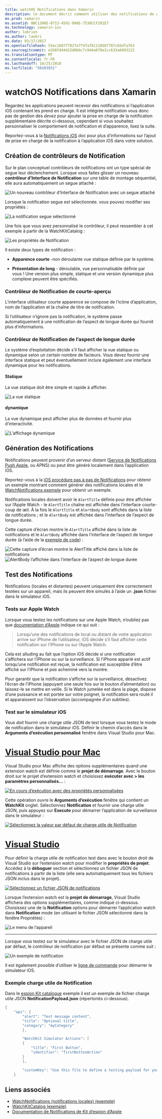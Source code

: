 ```yaml
---
title: watchOS Notifications dans Xamarin
description: Ce document décrit comment utiliser des notifications de watchOS dans Xamarin. Il aborde la création de notification contrôleurs, générer des notifications et test des notifications.
ms.prod: xamarin
ms.assetid: 0BC1306E-0713-4592-996E-7530CCF281E7
ms.technology: xamarin-ios
author: lobrien
ms.author: laobri
ms.date: 03/17/2017
ms.openlocfilehash: 53ec1b0777827e7f4faf81110507787c65dfaf63
ms.sourcegitcommit: e268fd44422d0bbc7c944a678e2cc633a0493122
ms.translationtype: MT
ms.contentlocale: fr-FR
ms.lasthandoff: 10/25/2018
ms.locfileid: "50103931"
---
```

# <a name="watchos-notifications-in-xamarin"></a>watchOS Notifications dans Xamarin

Regardez les applications peuvent recevoir des notifications si l’application iOS contenant les prend en charge. Il est intégrée notification vous donc pas de gestion des *devez* pour ajouter la prise en charge de la notification supplémentaire décrite ci-dessous, cependant si vous souhaitez personnaliser le comportement de notification et d’apparence, lisez la suite.

Reportez-vous à la [Notifications iOS](~/ios/platform/user-notifications/deprecated/index.md) doc pour plus d’informations sur l’ajout de prise en charge de la notification à l’application iOS dans votre solution.

## <a name="creating-notification-controllers"></a>Création de contrôleurs de Notification

Sur le plan conceptuel contrôleurs de notifications ont un type spécial de segue leur déclenchement. Lorsque vous faites glisser un nouveau **contrôleur d’Interface de Notification** sur une table de montage séquentiel, elle aura automatiquement un segue attaché :

![](notifications-images/notification-storyboard1.png "Un nouveau contrôleur d’Interface de Notification avec un segue attaché")

Lorsque la notification segue est sélectionnée. vous pouvez modifier ses propriétés :

![](notifications-images/notification-storyboard2.png "La notification segue sélectionné")

Une fois que vous avez personnalisé le contrôleur, il peut ressembler à cet exemple à partir de la WatchKitCatalog :

![](notifications-images/notifications-segue.png "Les propriétés de Notification")


Il existe deux types de notification :

- **Apparence courte** -non déroulante vue statique définie par le système.

- **Présentation de long** - déroulable, vue personnalisable définie par vous ! Une version plus simple, statique et une version dynamique plus complexe peuvent être spécifiés.

### <a name="short-look-notification-controller"></a>Contrôleur de Notification de courte-aperçu

L’interface utilisateur courte apparence se compose de l’icône d’application, nom de l’application et la chaîne de titre de notification.

Si l’utilisateur n’ignore pas la notification, le système passe automatiquement à une notification de l’aspect de longue durée qui fournit plus d’informations.


### <a name="long-look-notification-controller"></a>Contrôleur de Notification de l’aspect de longue durée

Le système d’exploitation décide s’il faut afficher la vue statique ou dynamique selon un certain nombre de facteurs. Vous devez fournir une interface statique et peut éventuellement inclure également une interface dynamique pour les notifications.

#### <a name="static"></a>Statique

La vue statique doit être simple et rapide à afficher.

![](notifications-images/notification-static.png "La vue statique")

#### <a name="dynamic"></a>dynamique

La vue dynamique peut afficher plus de données et fournir plus d’interactivité.

![](notifications-images/notification-dynamic.png "L’affichage dynamique")


## <a name="generating-notifications"></a>Génération des Notifications

Notifications peuvent provenir d’un serveur distant ([Service de Notifications Push Apple](https://developer.apple.com/library/ios/documentation/NetworkingInternet/Conceptual/RemoteNotificationsPG/Chapters/ApplePushService.html), ou APNS) ou peut être généré localement dans l’application iOS.

Reportez-vous à la [iOS procédure pas à pas de Notifications](~/ios/platform/user-notifications/deprecated/local-notifications-in-ios-walkthrough.md) pour obtenir un exemple montrant comment générer des notifications locales et le [WatchNotifications exemple](https://developer.xamarin.com/samples/monotouch/WatchKit/WatchNotifications/) pour obtenir un exemple.

Notifications locales doivent avoir le `AlertTitle` définie pour être affichée sur l’Apple Watch - le `AlertTitle` chaîne est affichée dans l’interface courte-coup de œil. À la fois le `AlertTitle` et `AlertBody` sont affichés dans la liste de notifications ; et le `AlertBody` est affichée dans l’interface de l’aspect de longue durée.

Cette capture d’écran montre le `AlertTitle` affiché dans la liste de notifications et le `AlertBody` affichée dans l’interface de l’aspect de longue durée (à l’aide de la [exemple de code](https://developer.xamarin.com/samples/monotouch/WatchKit/WatchNotifications/)) :

![](notifications-images/watch-notificationslist-sml.png "Cette capture d’écran montre le AlertTitle affiché dans la liste de notifications") ![](notifications-images/watch-notificationcontroller-sml.png "AlertBody l’affichée dans l’interface de l’aspect de longue durée")

## <a name="testing-notifications"></a>Test des Notifications

Notifications (locales et distantes) peuvent uniquement être correctement testées sur un appareil, mais ils peuvent être simulés à l’aide un **.json** fichier dans le simulateur iOS.

### <a name="testing-on-apple-watch"></a>Tests sur Apple Watch

Lorsque vous testez les notifications sur une Apple Watch, n’oubliez pas que [documentation d’Apple](https://developer.apple.com/library/ios/documentation/General/Conceptual/WatchKitProgrammingGuide/BasicSupport.html) indique ce qui suit :

> Lorsqu’une des notifications de local ou distant de votre application arrive sur iPhone de l’utilisateur, iOS décide s’il faut afficher cette notification sur l’iPhone ou sur l’Apple Watch.

Cela est alluding au fait que l’option iOS décide si une notification s’affichera sur l’iPhone ou sur la surveillance. Si l’iPhone apparié est actif lorsqu’une notification est reçue, la notification est susceptible d’être affiché sur l’iPhone et *pas* acheminé vers la montre.

Pour garantir que la notification s’affiche sur la surveillance, désactivez l’écran de l’iPhone (appuyant une seule fois sur le bouton d’alimentation) ou laissez-le se mettre en veille. Si le Watch jumelée est dans la plage, dispose d’une puissance et est portée sur votre poignet, la notification sera routé il et apparaissent sur l’observation (accompagnée d’un subtiles).

### <a name="testing-on-the-ios-simulator"></a>Test sur le simulateur iOS

Vous *doit* fournir une charge utile JSON de test lorsque vous testez le mode de notification dans le simulateur iOS. Définir le chemin d’accès dans le **Arguments d’exécution personnalisé** fenêtre dans Visual Studio pour Mac.

# <a name="visual-studio-for-mactabmacos"></a>[Visual Studio pour Mac](#tab/macos)

Visual Studio pour Mac affiche des options supplémentaires quand une extension watch est définie comme le **projet de démarrage**.
Avec le bouton droit sur le projet d’extension watch et choisissez **exécuter avec > les paramètres personnalisés...** :
    
[![](notifications-images/runwith-customparams-sml.png "En cours d’exécution avec des propriétés personnalisées")](notifications-images/runwith-customparams.png#lightbox)
    
Cette opération ouvre le **Arguments d’exécution** fenêtre qui contient un **WatchKit** onglet. Sélectionnez **Notification** et fournir une charge utile JSON, puis appuyez sur **Execute** pour démarrer l’application de surveillance dans le simulateur :
    
[![](notifications-images/runwith-execargs-sml.png "Sélectionnez la valeur par défaut de charge utile de Notification")](notifications-images/runwith-execargs.png#lightbox)

# <a name="visual-studiotabwindows"></a>[Visual Studio](#tab/windows)

Pour définir la charge utile de notification test dans avec le bouton droit de Visual Studio sur l’extension watch pour modifier le **propriétés de projet**. Accédez à la **déboguer** section et sélectionnez un fichier JSON de notifications à partir de la liste (elle sera automatiquement tous les fichiers JSON inclus dans le projet).
    
[![](notifications-images/runwith-execargs-sml-vs.png "Sélectionnez un fichier JSON de notifications")](notifications-images/runwith-execargs-vs.png#lightbox)

Lorsque l’extension watch est la **projet de démarrage**, Visual Studio affichera des options supplémentaires, comme indiqué ci-dessous. Choisissez une de la **Notification** options pour démarrer l’application watch dans **Notification** mode (en utilisant le fichier JSON sélectionné dans la fenêtre Propriétés) :
    
![](notifications-images/runwith-vs.png "Le menu de l’appareil")

-----

Lorsque vous testez sur le simulateur avec le fichier JSON de charge utile par défaut, le contrôleur de notification par défaut se présente comme suit :

![](notifications-images/notification-debug-sml.png "Un exemple de notification")

Il est également possible d’utiliser le [ligne de commande](~/ios/watchos/troubleshooting.md#command_line) pour démarrer le simulateur iOS.

### <a name="example-notification-payload"></a>Exemple charge utile de Notification

Dans le [espion Kit catalogue](https://developer.xamarin.com/samples/monotouch/WatchKit/WatchKitCatalog/) exemple il est un exemple de fichier charge utile JSON **NotificationPayload.json** (répertoriés ci-dessous).

```csharp
{
    "aps": {
        "alert": "Test message content",
        "title": "Optional title",
        "category": "myCategory"
        },

        "WatchKit Simulator Actions": [
        {
            "title": "First Button",
            "identifier": "firstButtonAction"
        }
        ],

        "customKey": "Use this file to define a testing payload for your notifications. The aps dictionary specifies the category, alert text and title. The WatchKit Simulator Actions array can provide info for one or more action buttons in addition to the standard Dismiss button. Any other top level keys are custom payload. If you have multiple such JSON files in your project, you'll be able to choose between them in when selecting to debug the notification interface of your Watch App."
    }
```



## <a name="related-links"></a>Liens associés

- [WatchNotifications (notifications locales) (exemple)](https://developer.xamarin.com/samples/monotouch/WatchKit/WatchNotifications/)
- [WatchKitCatalog (exemple)](https://developer.xamarin.com/samples/monotouch/WatchKit/WatchKitCatalog/)
- [Documentation de Notifications de Kit d’espion d’Apple](https://developer.apple.com/library/ios/documentation/General/Conceptual/WatchKitProgrammingGuide/BasicSupport.html)
